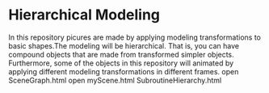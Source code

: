 # Hierarchical Modeling
In this repository picures are made by applying modeling transformations to basic shapes.The modeling will be hierarchical. That is, you can have compound objects that are made from transformed simpler objects. Furthermore, some of the objects in this repository will animated by applying different modeling transformations in different frames.
open SceneGraph.html
open myScene.html
SubroutineHierarchy.html
